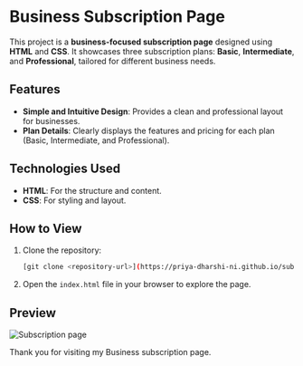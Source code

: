 # Business Subscription Page

This project is a **business-focused subscription page** designed using **HTML** and **CSS**. It showcases three subscription plans: **Basic**, **Intermediate**, and **Professional**, tailored for different business needs.

## Features

- **Simple and Intuitive Design**: Provides a clean and professional layout for businesses.
- **Plan Details**: Clearly displays the features and pricing for each plan (Basic, Intermediate, and Professional).

## Technologies Used

- **HTML**: For the structure and content.
- **CSS**: For styling and layout.

## How to View

1. Clone the repository:  
   ```bash
   [git clone <repository-url>](https://priya-dharshi-ni.github.io/subscription-page/)
   ```
2. Open the `index.html` file in your browser to explore the page.

## Preview

![Subscription page](https://github.com/user-attachments/assets/97818c3c-4b93-436b-973c-1913b8eccd68)


Thank you for visiting my Business subscription page.


